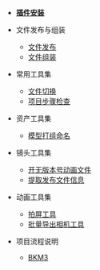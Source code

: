 <!-- * [**更新日志**](/outsource/maya/update.md) -->

* [**插件安装**](/outsource/README.md)

* 文件发布与组装
  * [文件发布](/outsource/maya/publish_file.md)
  * [文件组装](/outsource/maya/receive_file.md)

* 常用工具集
  * [文件切换](/outsource/maya/tool/utility/switch_file.md)
  * [项目步骤检查](/outsource/maya/tool/utility/project_step_checks.md)
  
* 资产工具集
  * [模型打组命名](/outsource/maya/tool/modeling/model_group.md)

* 镜头工具集
  * [开无版本号动画文件](/outsource/maya/tool/animation/no_version_file.md)
  * [提取发布文件信息](/outsource/maya/tool/utility/extract_property.md)

* 动画工具集
  * [拍屏工具](/outsource/maya/tool/utility/playblast.md)
  * [批量导出相机工具](/outsource/maya/tool/animation/export_camera.md)

* 项目流程说明
  * [BKM3](/outsource/maya/project/BKM3/pipeline_BKM3.md)
